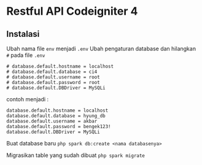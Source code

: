 # Restful API Codeigniter 4

## Instalasi

Ubah nama file `env` menjadi `.env`
Ubah pengaturan database dan hilangkan `#` pada file `.env`
```
# database.default.hostname = localhost
# database.default.database = ci4
# database.default.username = root
# database.default.password = root
# database.default.DBDriver = MySQLi
```
contoh menjadi :
```
database.default.hostname = localhost
database.default.database = hyung_db
database.default.username = akbar
database.default.password = bengek123!
database.default.DBDriver = MySQLi
```

Buat database baru
`php spark db:create <nama databasenya>`

Migrasikan table yang sudah dibuat
`php spark migrate`
